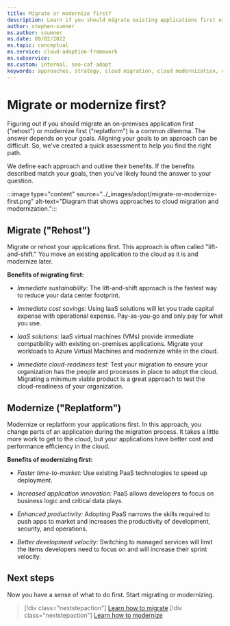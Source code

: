 ```yaml
---
title: Migrate or modernize first?
description: Learn if you should migrate existing applications first or modernize them before migrating to the cloud.
author: stephen-sumner
ms.author: ssumner
ms.date: 09/02/2022
ms.topic: conceptual
ms.service: cloud-adoption-framework
ms.subservice: 
ms.custom: internal, seo-caf-adopt
keywords: approaches, strategy, cloud migration, cloud modernization, cloud adoption framework
---
```

# Migrate or modernize first?

Figuring out if you should migrate an on-premises application first ("rehost") or modernize first ("replatform") is a common dilemma. The answer depends on your goals. Aligning your goals to an approach can be difficult. So, we've created a quick assessment to help you find the right path.

We define each approach and outline their benefits. If the benefits described match your goals, then you've likely found the answer to your question.

:::image type="content" source="../_images/adopt/migrate-or-modernize-first.png" alt-text="Diagram that shows approaches to cloud migration and modernization.":::

## Migrate ("Rehost")

Migrate or rehost your applications first. This approach is often called "lift-and-shift." You move an existing application to the cloud as it is and modernize later.

**Benefits of migrating first:**

- *Immediate sustainability:* The lift-and-shift approach is the fastest way to reduce your data center footprint.

- *Immediate cost savings:* Using IaaS solutions will let you trade capital expense with operational expense. Pay-as-you-go and only pay for what you use.

- *IaaS solutions:* IaaS virtual machines (VMs) provide immediate compatibility with existing on-premises applications. Migrate your workloads to Azure Virtual Machines and modernize while in the cloud.

- *Immediate cloud-readiness test:* Test your migration to ensure your organization has the people and processes in place to adopt the cloud. Migrating a minimum viable product is a great approach to test the cloud-readiness of your organization.  

## Modernize ("Replatform")

Modernize or replatform your applications first. In this approach, you change parts of an application during the migration process. It takes a little more work to get to the cloud, but your applications have better cost and performance efficiency in the cloud.

**Benefits of modernizing first:**

- *Faster time-to-market:* Use existing PaaS technologies to speed up deployment.

- *Increased application innovation:* PaaS allows developers to focus on business logic and critical data plays.

- *Enhanced productivity:* Adopting PaaS narrows the skills required to push apps to market and increases the productivity of development, security, and operations.

- *Better development velocity:* Switching to managed services will limit the items developers need to focus on and will increase their sprint velocity.

## Next steps

Now you have a sense of what to do first. Start migrating or modernizing.

> [!div class="nextstepaction"]
> [Learn how to migrate](../migrate/index.md)
> [!div class="nextstepaction"]
> [Learn how to modernize](../modernize/index.md)
